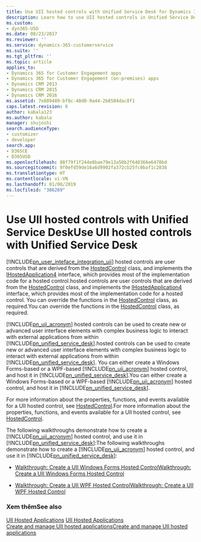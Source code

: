 ```yaml
---
title: Use UII hosted controls with Unified Service Desk for Dynamics 365 for Customer Engagement apps| MicrosoftDocs
description: Learn how to use UII hosted controls in Unified Service Desk.
ms.custom:
- dyn365-USD
ms.date: 08/23/2017
ms.reviewer: ''
ms.service: dynamics-365-customerservice
ms.suite: ''
ms.tgt_pltfrm: ''
ms.topic: article
applies_to:
- Dynamics 365 for Customer Engagement apps
- Dynamics 365 for Customer Engagement (on-premises) apps
- Dynamics CRM 2013
- Dynamics CRM 2015
- Dynamics CRM 2016
ms.assetid: 7e889489-bf8c-48d0-9a44-2b8504dac8f1
caps.latest.revision: 6
author: kabala123
ms.author: kabala
manager: shujoshi
search.audienceType:
- customizer
- developer
search.app:
- D365CE
- D365USD
ms.openlocfilehash: 88f79f1f244e8bae79e13a50b2f648366e6470bd
ms.sourcegitcommit: 9f0efd59de16a6d9902fa372cb25fc0baf1c2838
ms.translationtype: HT
ms.contentlocale: vi-VN
ms.lasthandoff: 01/08/2019
ms.locfileid: "386269"
---
```

# <a name="use-uii-hosted-controls-with-unified-service-desk"></a><span data-ttu-id="cec65-103">Use UII hosted controls with Unified Service Desk</span><span class="sxs-lookup"><span data-stu-id="cec65-103">Use UII hosted controls with Unified Service Desk</span></span>
[!INCLUDE[pn_user_inteface_integration_uii](../includes/pn-user-interface-integration-uii.md)] <span data-ttu-id="cec65-104">hosted controls are user controls that are derived from the [HostedControl](https://docs.microsoft.com/dotnet/api/microsoft.uii.csr.hostedcontrol) class, and  implements the [IHostedApplication4](https://docs.microsoft.com/dotnet/api/microsoft.uii.csr.ihostedapplication4) interface, which provides most of the implementation code for a hosted control.</span><span class="sxs-lookup"><span data-stu-id="cec65-104">hosted controls are user controls that are derived from the [HostedControl](https://docs.microsoft.com/dotnet/api/microsoft.uii.csr.hostedcontrol) class, and  implements the [IHostedApplication4](https://docs.microsoft.com/dotnet/api/microsoft.uii.csr.ihostedapplication4) interface, which provides most of the implementation code for a hosted control.</span></span> <span data-ttu-id="cec65-105">You can override the functions in the [HostedControl](https://docs.microsoft.com/dotnet/api/microsoft.uii.csr.hostedcontrol) class, as required.</span><span class="sxs-lookup"><span data-stu-id="cec65-105">You can override the functions in the [HostedControl](https://docs.microsoft.com/dotnet/api/microsoft.uii.csr.hostedcontrol) class, as required.</span></span>  
  
 [!INCLUDE[pn_uii_acronym](../includes/pn-uii-acronym.md)] <span data-ttu-id="cec65-106">hosted controls can be used to create new or advanced user interface elements with complex business logic to interact with external applications from within [!INCLUDE[pn_unified_service_desk](../includes/pn-unified-service-desk.md)].</span><span class="sxs-lookup"><span data-stu-id="cec65-106">hosted controls can be used to create new or advanced user interface elements with complex business logic to interact with external applications from within [!INCLUDE[pn_unified_service_desk](../includes/pn-unified-service-desk.md)].</span></span> <span data-ttu-id="cec65-107">You can either create a Windows Forms-based or a WPF-based [!INCLUDE[pn_uii_acronym](../includes/pn-uii-acronym.md)] hosted control, and host it in [!INCLUDE[pn_unified_service_desk](../includes/pn-unified-service-desk.md)].</span><span class="sxs-lookup"><span data-stu-id="cec65-107">You can either create a Windows Forms-based or a WPF-based [!INCLUDE[pn_uii_acronym](../includes/pn-uii-acronym.md)] hosted control, and host it in [!INCLUDE[pn_unified_service_desk](../includes/pn-unified-service-desk.md)].</span></span>  
  
 <span data-ttu-id="cec65-108">For more information about the properties, functions, and events available for a UII hosted control, see [HostedControl](https://docs.microsoft.com/dotnet/api/microsoft.uii.csr.hostedcontrol).</span><span class="sxs-lookup"><span data-stu-id="cec65-108">For more information about the properties, functions, and events available for a UII hosted control, see [HostedControl](https://docs.microsoft.com/dotnet/api/microsoft.uii.csr.hostedcontrol).</span></span>  
  
 <span data-ttu-id="cec65-109">The following walkthroughs demonstrate how to create a [!INCLUDE[pn_uii_acronym](../includes/pn-uii-acronym.md)] hosted control, and use it in [!INCLUDE[pn_unified_service_desk](../includes/pn-unified-service-desk.md)]:</span><span class="sxs-lookup"><span data-stu-id="cec65-109">The following walkthroughs demonstrate how to create a [!INCLUDE[pn_uii_acronym](../includes/pn-uii-acronym.md)] hosted control, and use it in [!INCLUDE[pn_unified_service_desk](../includes/pn-unified-service-desk.md)]:</span></span>  
  
-   [<span data-ttu-id="cec65-110">Walkthrough: Create a UII Windows Forms Hosted Control</span><span class="sxs-lookup"><span data-stu-id="cec65-110">Walkthrough: Create a UII Windows Forms Hosted Control</span></span>](../unified-service-desk/walkthrough-create-uii-windows-forms-hosted-control.md)  
  
-   [<span data-ttu-id="cec65-111">Walkthrough: Create a UII WPF Hosted Control</span><span class="sxs-lookup"><span data-stu-id="cec65-111">Walkthrough: Create a UII WPF Hosted Control</span></span>](../unified-service-desk/walkthrough-create-uii-wpf-hosted-control.md)  
  
### <a name="see-also"></a><span data-ttu-id="cec65-112">Xem thêm</span><span class="sxs-lookup"><span data-stu-id="cec65-112">See also</span></span>  
 <span data-ttu-id="cec65-113">[UII Hosted Applications](../unified-service-desk/uii-hosted-applications.md) </span><span class="sxs-lookup"><span data-stu-id="cec65-113">[UII Hosted Applications](../unified-service-desk/uii-hosted-applications.md) </span></span>  
 [<span data-ttu-id="cec65-114">Create and manage UII hosted applications</span><span class="sxs-lookup"><span data-stu-id="cec65-114">Create and manage UII hosted applications</span></span>](../unified-service-desk/create-manage-uii-hosted-applications.md)
